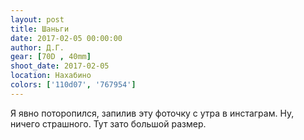 ```yaml
---
layout: post
title: Шаньги
date: 2017-02-05 00:00:00
author: Д.Г.
gear: [70D , 40mm]
shoot_date: 2017-02-05
location: Нахабино
colors: ['110d07', '767954']
---
```


Я явно поторопился, запилив эту фоточку с утра в инстаграм. Ну, ничего страшного. Тут зато большой размер.
